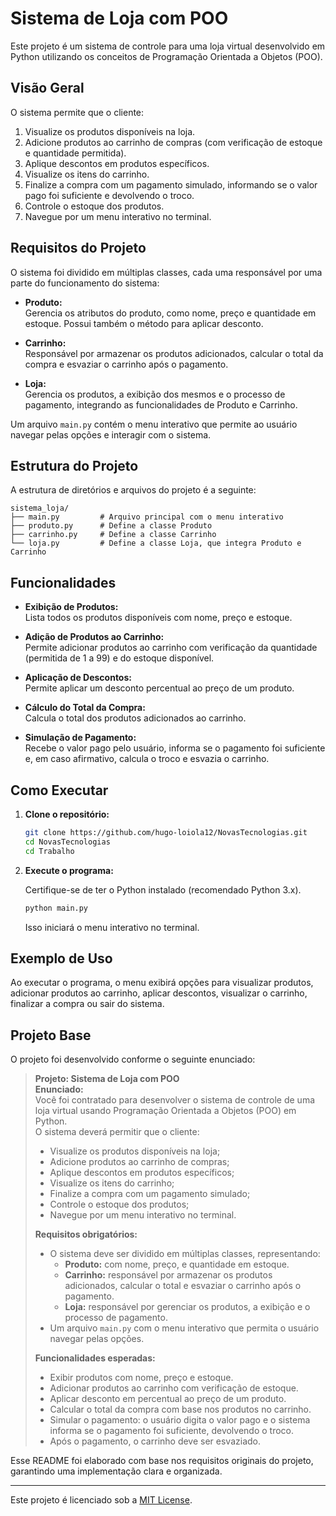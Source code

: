 # Sistema de Loja com POO

Este projeto é um sistema de controle para uma loja virtual desenvolvido em Python utilizando os conceitos de Programação Orientada a Objetos (POO).

## Visão Geral

O sistema permite que o cliente:

1. Visualize os produtos disponíveis na loja.
2. Adicione produtos ao carrinho de compras (com verificação de estoque e quantidade permitida).
3. Aplique descontos em produtos específicos.
4. Visualize os itens do carrinho.
5. Finalize a compra com um pagamento simulado, informando se o valor pago foi suficiente e devolvendo o troco.
6. Controle o estoque dos produtos.
7. Navegue por um menu interativo no terminal.

## Requisitos do Projeto

O sistema foi dividido em múltiplas classes, cada uma responsável por uma parte do funcionamento do sistema:

- **Produto:**  
  Gerencia os atributos do produto, como nome, preço e quantidade em estoque. Possui também o método para aplicar desconto.

- **Carrinho:**  
  Responsável por armazenar os produtos adicionados, calcular o total da compra e esvaziar o carrinho após o pagamento.

- **Loja:**  
  Gerencia os produtos, a exibição dos mesmos e o processo de pagamento, integrando as funcionalidades de Produto e Carrinho.

Um arquivo `main.py` contém o menu interativo que permite ao usuário navegar pelas opções e interagir com o sistema.

## Estrutura do Projeto

A estrutura de diretórios e arquivos do projeto é a seguinte:

```
sistema_loja/
├── main.py         # Arquivo principal com o menu interativo
├── produto.py      # Define a classe Produto
├── carrinho.py     # Define a classe Carrinho
└── loja.py         # Define a classe Loja, que integra Produto e Carrinho
```

## Funcionalidades

- **Exibição de Produtos:**  
  Lista todos os produtos disponíveis com nome, preço e estoque.

- **Adição de Produtos ao Carrinho:**  
  Permite adicionar produtos ao carrinho com verificação da quantidade (permitida de 1 a 99) e do estoque disponível.

- **Aplicação de Descontos:**  
  Permite aplicar um desconto percentual ao preço de um produto.

- **Cálculo do Total da Compra:**  
  Calcula o total dos produtos adicionados ao carrinho.

- **Simulação de Pagamento:**  
  Recebe o valor pago pelo usuário, informa se o pagamento foi suficiente e, em caso afirmativo, calcula o troco e esvazia o carrinho.

## Como Executar

1. **Clone o repositório:**

   ```bash
   git clone https://github.com/hugo-loiola12/NovasTecnologias.git
   cd NovasTecnologias
   cd Trabalho
   ```

2. **Execute o programa:**

   Certifique-se de ter o Python instalado (recomendado Python 3.x).

   ```bash
   python main.py
   ```

   Isso iniciará o menu interativo no terminal.

## Exemplo de Uso

Ao executar o programa, o menu exibirá opções para visualizar produtos, adicionar produtos ao carrinho, aplicar descontos, visualizar o carrinho, finalizar a compra ou sair do sistema.

## Projeto Base

O projeto foi desenvolvido conforme o seguinte enunciado:

> **Projeto: Sistema de Loja com POO**  
> **Enunciado:**  
> Você foi contratado para desenvolver o sistema de controle de uma loja virtual usando Programação Orientada a Objetos (POO) em Python.  
> O sistema deverá permitir que o cliente:
> - Visualize os produtos disponíveis na loja;
> - Adicione produtos ao carrinho de compras;
> - Aplique descontos em produtos específicos;
> - Visualize os itens do carrinho;
> - Finalize a compra com um pagamento simulado;
> - Controle o estoque dos produtos;
> - Navegue por um menu interativo no terminal.
>
> **Requisitos obrigatórios:**  
> - O sistema deve ser dividido em múltiplas classes, representando:
>   - **Produto:** com nome, preço, e quantidade em estoque.
>   - **Carrinho:** responsável por armazenar os produtos adicionados, calcular o total e esvaziar o carrinho após o pagamento.
>   - **Loja:** responsável por gerenciar os produtos, a exibição e o processo de pagamento.
> - Um arquivo `main.py` com o menu interativo que permita o usuário navegar pelas opções.
>
> **Funcionalidades esperadas:**
> - Exibir produtos com nome, preço e estoque.
> - Adicionar produtos ao carrinho com verificação de estoque.
> - Aplicar desconto em percentual ao preço de um produto.
> - Calcular o total da compra com base nos produtos no carrinho.
> - Simular o pagamento: o usuário digita o valor pago e o sistema informa se o pagamento foi suficiente, devolvendo o troco.
> - Após o pagamento, o carrinho deve ser esvaziado.

Esse README foi elaborado com base nos requisitos originais do projeto, garantindo uma implementação clara e organizada. 

---

Este projeto é licenciado sob a [MIT License](LICENSE).


